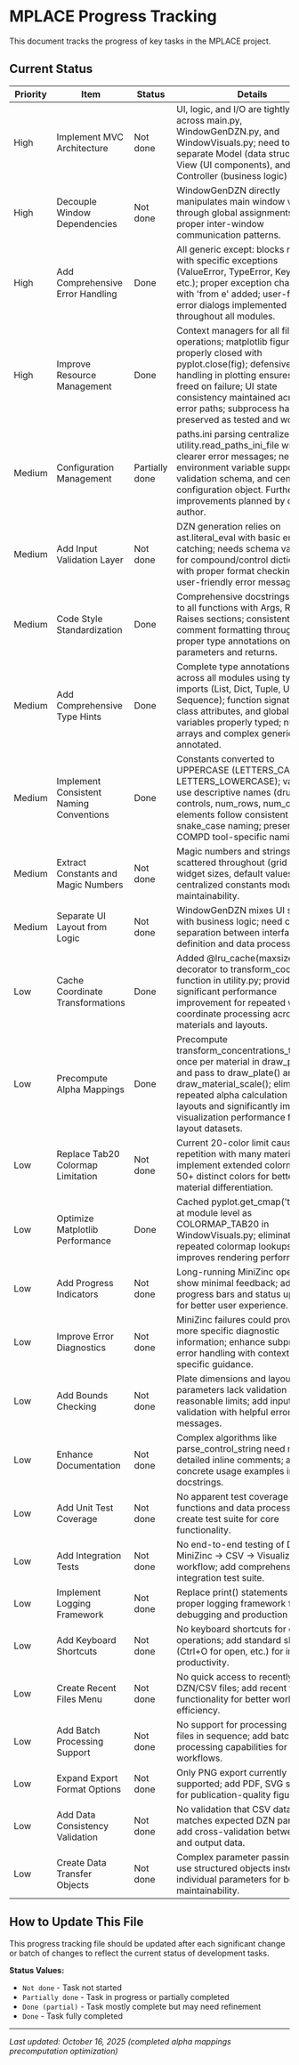 # MPLACE Progress Tracking

This document tracks the progress of key tasks in the MPLACE project.

## Current Status

| Priority | Item                             | Status         | Details                                                                                      |
|----------|----------------------------------|----------------|----------------------------------------------------------------------------------------------|
| High     | Implement MVC Architecture       | Not done       | UI, logic, and I/O are tightly coupled across main.py, WindowGenDZN.py, and WindowVisuals.py; need to separate Model (data structures), View (UI components), and Controller (business logic) layers. |
| High     | Decouple Window Dependencies     | Not done       | WindowGenDZN directly manipulates main window variables through global assignments; need proper inter-window communication patterns. |
| High     | Add Comprehensive Error Handling | Done           | All generic except: blocks replaced with specific exceptions (ValueError, TypeError, KeyError, etc.); proper exception chaining with 'from e' added; user-friendly error dialogs implemented throughout all modules. |
| High     | Improve Resource Management      | Done           | Context managers for all file operations; matplotlib figures properly closed with pyplot.close(fig); defensive error handling in plotting ensures figures freed on failure; UI state consistency maintained across error paths; subprocess handling preserved as tested and working. |
| Medium   | Configuration Management         | Partially done | paths.ini parsing centralized in utility.read_paths_ini_file with clearer error messages; needs environment variable support, validation schema, and centralized configuration object. Further improvements planned by original author. |
| Medium   | Add Input Validation Layer       | Not done       | DZN generation relies on ast.literal_eval with basic error catching; needs schema validation for compound/control dictionaries with proper format checking and user-friendly error messages. |
| Medium   | Code Style Standardization      | Done           | Comprehensive docstrings added to all functions with Args, Returns, Raises sections; consistent comment formatting throughout; proper type annotations on function parameters and returns. |
| Medium   | Add Comprehensive Type Hints    | Done           | Complete type annotations added across all modules using typing imports (List, Dict, Tuple, Union, Sequence); function signatures, class attributes, and global variables properly typed; numpy arrays and complex generic types annotated. |
| Medium   | Implement Consistent Naming Conventions | Done        | Constants converted to UPPERCASE (LETTERS_CAPITAL, LETTERS_LOWERCASE); variables use descriptive names (drugs, controls, num_rows, num_cols); UI elements follow consistent snake_case naming; preserved COMPD tool-specific naming. |
| Medium   | Extract Constants and Magic Numbers | Not done    | Magic numbers and strings scattered throughout (grid padding, widget sizes, default values); need centralized constants module for maintainability. |
| Medium   | Separate UI Layout from Logic    | Not done       | WindowGenDZN mixes UI setup with business logic; need clear separation between interface definition and data processing. |
| Low      | Cache Coordinate Transformations | Done           | Added @lru_cache(maxsize=2048) decorator to transform_coordinate function in utility.py; provides significant performance improvement for repeated well coordinate processing across materials and layouts. |
| Low      | Precompute Alpha Mappings        | Done           | Precompute transform_concentrations_to_alphas once per material in draw_plates() and pass to draw_plate() and draw_material_scale(); eliminates repeated alpha calculation across layouts and significantly improves visualization performance for multi-layout datasets. |
| Low      | Replace Tab20 Colormap Limitation | Not done      | Current 20-color limit causes repetition with many materials; implement extended colormap with 50+ distinct colors for better material differentiation. |
| Low      | Optimize Matplotlib Performance  | Done           | Cached pyplot.get_cmap('tab20') at module level as COLORMAP_TAB20 in WindowVisuals.py; eliminates repeated colormap lookups and improves rendering performance. |
| Low      | Add Progress Indicators          | Not done       | Long-running MiniZinc operations show minimal feedback; add progress bars and status updates for better user experience. |
| Low      | Improve Error Diagnostics        | Not done       | MiniZinc failures could provide more specific diagnostic information; enhance subprocess error handling with context-specific guidance. |
| Low      | Add Bounds Checking             | Not done       | Plate dimensions and layout parameters lack validation against reasonable limits; add input validation with helpful error messages. |
| Low      | Enhance Documentation           | Not done       | Complex algorithms like parse_control_string need more detailed inline comments; add concrete usage examples in docstrings. |
| Low      | Add Unit Test Coverage          | Not done       | No apparent test coverage for utility functions and data processing; create test suite for core functionality. |
| Low      | Add Integration Tests           | Not done       | No end-to-end testing of DZN → MiniZinc → CSV → Visualization workflow; add comprehensive integration test suite. |
| Low      | Implement Logging Framework     | Not done       | Replace print() statements with proper logging framework for better debugging and production use. |
| Low      | Add Keyboard Shortcuts          | Not done       | No keyboard shortcuts for common operations; add standard shortcuts (Ctrl+O for open, etc.) for improved productivity. |
| Low      | Create Recent Files Menu        | Not done       | No quick access to recently used DZN/CSV files; add recent files functionality for better workflow efficiency. |
| Low      | Add Batch Processing Support    | Not done       | No support for processing multiple files in sequence; add batch processing capabilities for research workflows. |
| Low      | Expand Export Format Options    | Not done       | Only PNG export currently supported; add PDF, SVG support for publication-quality figures. |
| Low      | Add Data Consistency Validation | Not done       | No validation that CSV data matches expected DZN parameters; add cross-validation between input and output data. |
| Low      | Create Data Transfer Objects    | Not done       | Complex parameter passing could use structured objects instead of individual parameters for better maintainability. |

## How to Update This File

This progress tracking file should be updated after each significant change or batch of changes to reflect the current status of development tasks.

**Status Values:**
- `Not done` - Task not started
- `Partially done` - Task in progress or partially completed  
- `Done (partial)` - Task mostly complete but may need refinement
- `Done` - Task fully completed

---

*Last updated: October 16, 2025 (completed alpha mappings precomputation optimization)*